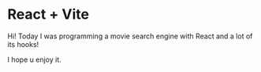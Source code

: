 # React + Vite

Hi! Today I was programming a movie search engine with React and a lot of its hooks!

I hope u enjoy it.
